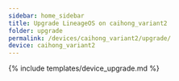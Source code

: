 ```yaml
---
sidebar: home_sidebar
title: Upgrade LineageOS on caihong_variant2
folder: upgrade
permalink: /devices/caihong_variant2/upgrade/
device: caihong_variant2
---
```

{% include templates/device_upgrade.md %}
